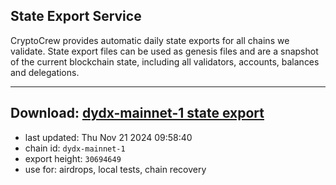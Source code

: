 ## State Export Service
CryptoCrew provides automatic daily state exports for all chains we validate. State export files can be used as genesis files and are a snapshot of the current blockchain state, including all validators, accounts, balances and delegations.

---
**Download: [dydx-mainnet-1 state export](https://dl-tyo.ccvalidators.com/SERVICE/dydx/dydx-mainnet-1_export_30694649.json)**
---

- last updated: Thu Nov 21 2024 09:58:40
- chain id: `dydx-mainnet-1`
- export height: `30694649`
- use for: airdrops, local tests, chain recovery
